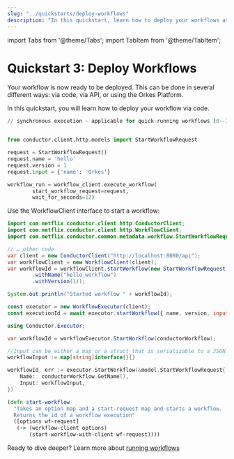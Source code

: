```yaml
---
slug: "../quickstarts/deploy-workflows"
description: "In this quickstart, learn how to deploy your workflows as applications."
---
```


import Tabs from '@theme/Tabs';
import TabItem from '@theme/TabItem';

# Quickstart 3: Deploy Workflows

Your workflow is now ready to be deployed. This can be done in several different ways: via code, via API, or using the Orkes Platform.

In this quickstart, you will learn how to deploy your workflow via code.

<Tabs groupId="language">
<TabItem value="python" label="Python">

``` python
// synchronous execution - applicable for quick-running workflows (0--30 seconds)


from conductor.client.http.models import StartWorkflowRequest

request = StartWorkflowRequest()
request.name = 'hello'
request.version = 1
request.input = {'name': 'Orkes'}

workflow_run = workflow_client.execute_workflow(
        start_workflow_request=request, 
        wait_for_seconds=12)
```

</TabItem>

<TabItem value="java" label="Java">

Use the WorkflowClient interface to start a workflow:

``` java
import com.netflix.conductor.client.http.ConductorClient;
import com.netflix.conductor.client.http.WorkflowClient;
import com.netflix.conductor.common.metadata.workflow.StartWorkflowRequest;

// … other code
var client = new ConductorClient("http://localhost:8080/api");
var workflowClient = new WorkflowClient(client);
var workflowId = workflowClient.startWorkflow(new StartWorkflowRequest()
        .withName("hello_workflow")
        .withVersion(1));

System.out.println("Started workflow " + workflowId);

```

</TabItem>

<TabItem value="javascript" label="JavaScript">

``` javascript
const executor = new WorkflowExecutor(client);
const executionId = await executor.startWorkflow({ name, version, input: {} });
```

</TabItem>

<TabItem value="csharp" label="C#">

``` csharp
using Conductor.Executor;

var workflowId = workflowExecutor.StartWorkflow(conductorWorkflow);
```

</TabItem>

<TabItem value="go" label="Go">

``` go
//Input can be either a map or a struct that is serializable to a JSON map
workflowInput := map[string]interface{}{}

workflowId, err := executor.StartWorkflow(&model.StartWorkflowRequest{
    Name:  conductorWorkflow.GetName(),
    Input: workflowInput,
})
```

</TabItem>

<TabItem value="clojure" label="Clojure">

``` clojure
(defn start-workflow
  "Takes an option map and a start-request map and starts a workflow.
  Returns the id of a workflow execution"
  ([options wf-request]
   (-> (workflow-client options)
       (start-workflow-with-client wf-request))))
```

</TabItem>
</Tabs>


Ready to dive deeper? Learn more about [running workflows](../developer-guides/running-workflows)